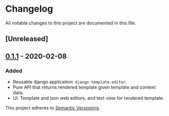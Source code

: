 # Changelog
All notable changes to this project are documented in this file.

## [Unreleased]

## [0.1.1](https://github.com/wilspi/django-template-editor/releases/tag/v0.1.1) - 2020-02-08
### Added
-  Reusable django application: `django-template-editor`.
-  Pure API that returns rendered template given template and context data.
-  UI: Template and json web editors, and text view for rendered template.

This project adheres to [Semantic Versioning](https://semver.org/spec/v2.0.0.html).
